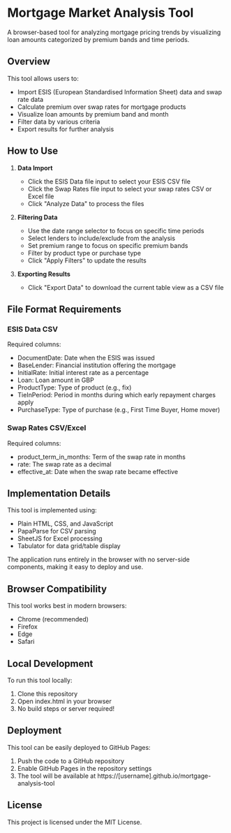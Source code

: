 # Mortgage Market Analysis Tool

A browser-based tool for analyzing mortgage pricing trends by visualizing loan amounts categorized by premium bands and time periods.

## Overview

This tool allows users to:
- Import ESIS (European Standardised Information Sheet) data and swap rate data
- Calculate premium over swap rates for mortgage products
- Visualize loan amounts by premium band and month
- Filter data by various criteria
- Export results for further analysis

## How to Use

1. **Data Import**
   - Click the ESIS Data file input to select your ESIS CSV file
   - Click the Swap Rates file input to select your swap rates CSV or Excel file
   - Click "Analyze Data" to process the files

2. **Filtering Data**
   - Use the date range selector to focus on specific time periods
   - Select lenders to include/exclude from the analysis
   - Set premium range to focus on specific premium bands
   - Filter by product type or purchase type
   - Click "Apply Filters" to update the results

3. **Exporting Results**
   - Click "Export Data" to download the current table view as a CSV file

## File Format Requirements

### ESIS Data CSV
Required columns:
- DocumentDate: Date when the ESIS was issued
- BaseLender: Financial institution offering the mortgage
- InitialRate: Initial interest rate as a percentage
- Loan: Loan amount in GBP
- ProductType: Type of product (e.g., fix)
- TieInPeriod: Period in months during which early repayment charges apply
- PurchaseType: Type of purchase (e.g., First Time Buyer, Home mover)

### Swap Rates CSV/Excel
Required columns:
- product_term_in_months: Term of the swap rate in months
- rate: The swap rate as a decimal
- effective_at: Date when the swap rate became effective

## Implementation Details

This tool is implemented using:
- Plain HTML, CSS, and JavaScript
- PapaParse for CSV parsing
- SheetJS for Excel processing
- Tabulator for data grid/table display

The application runs entirely in the browser with no server-side components, making it easy to deploy and use.

## Browser Compatibility

This tool works best in modern browsers:
- Chrome (recommended)
- Firefox
- Edge
- Safari

## Local Development

To run this tool locally:
1. Clone this repository
2. Open index.html in your browser
3. No build steps or server required!

## Deployment

This tool can be easily deployed to GitHub Pages:
1. Push the code to a GitHub repository
2. Enable GitHub Pages in the repository settings
3. The tool will be available at https://[username].github.io/mortgage-analysis-tool

## License

This project is licensed under the MIT License.
